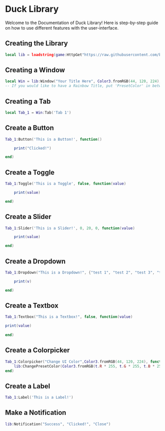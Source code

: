 # Duck Library
Welcome to the Documentation of Duck Library! Here is step-by-step guide on how to use different features with the user-interface.

## Creating the Library
```lua
local lib = loadstring(game:HttpGet"https://raw.githubusercontent.com/bruvzz/ducklibrary/main/src.lua")()
```

## Creating a Window
```lua
local Win = lib:Window("Your Title Here", Color3.fromRGB(44, 120, 224), Enum.KeyCode)
-- If you would like to have a Rainbow Title, put 'PresetColor' in between the set of parenthesis --
```

## Creating a Tab
```lua
local Tab_1 = Win:Tab('Tab 1')
```

## Create a Button
```lua
Tab_1:Button('This is a Button!', function()

    print("Clicked!")

end)
```

## Create a Toggle
```lua
Tab_1:Toggle('This is a Toggle', false, function(value)

    print(value)

end)
```

## Create a Slider
```lua
Tab_1:Slider('This is a Slider!', 0, 20, 0, function(value)

    print(value)

end)
```

## Create a Dropdown
```lua
Tab_1:Dropdown("This is a Dropdown!", {"test 1", "test 2", "test 3", "test 4"}, function(v)

    print(v)

end)
```

## Create a Textbox
```lua
Tab_1:Textbox("This is a Textbox!", false, function(value)

print(value)
    
end)
```

## Create a Colorpicker
```lua
Tab_1:Colorpicker("Change UI Color",Color3.fromRGB(44, 120, 224), function(t)
    lib:ChangePresetColor(Color3.fromRGB(t.R * 255, t.G * 255, t.B * 255))
end)
```

## Create a Label
```lua
Tab_1:Label('This is a Label!')
```

## Make a Notification
```lua
lib:Notification("Success", "Clicked!", "Close")
```
